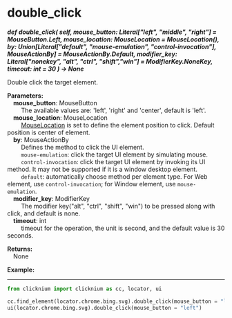 # double_click
***def double_click(
        self,
        mouse_button: Literal["left", "middle", "right"] = MouseButton.Left,
        mouse_location: MouseLocation = MouseLocation(),
        by: Union[Literal["default", "mouse-emulation", "control-invocation"], MouseActionBy] = MouseActionBy.Default,
        modifier_key: Literal["nonekey", "alt", "ctrl", "shift","win"]  = ModifierKey.NoneKey,
        timeout: int = 30
    ) -> None***  

Double click the target element.

**Parameters:**  
     &emsp;**mouse_button**: MouseButton  
        &emsp;&emsp; The available values are: 'left', 'right' and 'center', default is 'left'.  
    &emsp;**mouse_location**: MouseLocation  
        &emsp;&emsp; [MouseLocation](./mouselocation.md) is set to define the element position to click. Default position is center of element.  
    &emsp;**by**: MouseActionBy  
        &emsp;&emsp; Defines the method to click the UI element.  
        &emsp;&emsp; `mouse-emulation`: click the target UI element by simulating mouse.  
        &emsp;&emsp; `control-invocation`: click the target UI element by invoking its UI method. It may not be supported if it is a window desktop element.  
        &emsp;&emsp; `default`: automatically choose method per element type. For Web element, use `control-invocation`; for Window element, use `mouse-emulation`.  
    &emsp;**modifier_key**: ModifierKey  
        &emsp;&emsp; The modifier key("alt", "ctrl", "shift", "win") to be pressed along with click, and default is none.    
    &emsp;**timeout**: int  
        &emsp;&emsp; timeout for the operation, the unit is second, and the default value is 30 seconds.   

**Returns:**  
    &emsp;None

**Example:**
***
```python
from clicknium import clicknium as cc, locator, ui

cc.find_element(locator.chrome.bing.svg).double_click(mouse_button = "left")
ui(locator.chrome.bing.svg).double_click(mouse_button = "left")
```